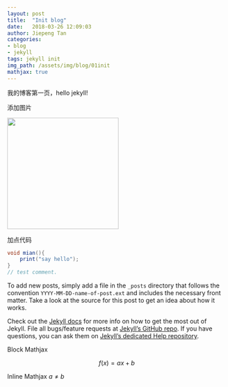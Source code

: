```yaml
---
layout: post
title:  "Init blog"
date:   2018-03-26 12:09:03
author: Jiepeng Tan
categories: 
- blog
- jekyll
tags: jekyll init
img_path: /assets/img/blog/01init
mathjax: true
---
```

我的博客第一页，hello jekyll!



添加图片

<img src="{{ site.baseurl }}/{{page.img_path}}/HPUI.jpg" width="256">

加点代码
```cs
void mian(){
    print("say hello");
}
// test comment.
```


To add new posts, simply add a file in the `_posts` directory that follows the convention `YYYY-MM-DD-name-of-post.ext` and includes the necessary front matter. Take a look at the source for this post to get an idea about how it works.

Check out the [Jekyll docs][jekyll] for more info on how to get the most out of Jekyll. File all bugs/feature requests at [Jekyll’s GitHub repo][jekyll-gh]. If you have questions, you can ask them on [Jekyll’s dedicated Help repository][jekyll-help].

[jekyll]:      http://jekyllrb.com
[jekyll-gh]:   https://github.com/jekyll/jekyll
[jekyll-help]: https://github.com/jekyll/jekyll-help

Block Mathjax 

$$
f(x) = ax + b
$$

Inline Mathjax $a \neq b$
